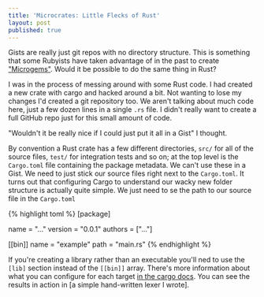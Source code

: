 ```yaml
---
title: 'Microcrates: Little Flecks of Rust'
layout: post
published: true
---
```


Gists are really just git repos with no directory structure. This is something that some Rubyists have taken advantage of in the past to create ["Microgems"](http://jeffkreeftmeijer.com/2011/microgems-five-minute-rubygems/). Would it be possible to do the same thing in Rust?

I was in the process of messing around with some Rust code. I had created a new crate with cargo and hacked around a bit. Not wanting to lose my changes I'd created a git repository too. We aren't talking about much code here, just a few dozen lines in a single `.rs` file. I didn't really want to create a full GitHub repo just for this small amount of code.

"Wouldn't it be really nice if I could just put it all in a Gist" I thought.

By convention a Rust crate has a few different directories, `src/` for all of the source files, `test/` for integration tests and so on; at the top level is the `Cargo.toml` file containing the package metadata. We can't use these in a Gist. We need to just stick our source files right next to the `Cargo.toml`. It turns out that configuring Cargo to understand our wacky new folder structure is actually quite simple. We just need to se the path to our source file in the `Cargo.toml`

{% highlight toml %}
[package]
 
name = "..."
version = "0.0.1"
authors = ["..."]
 
[[bin]]
    name = "example"
    path = "main.rs"
{% endhighlight %}

If you're creating a library rather than an executable you'll ned to use the `[lib]` section instead of the `[[bin]]` array. There's more information about what you can configure for each target [in the cargo docs][cargo_target]. You can see the results in action in [a simple hand-written lexer I wrote].

  [cargo_target]: http://doc.crates.io/manifest.html#configuring-a-target
